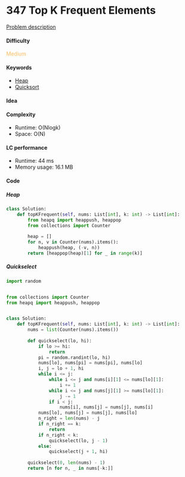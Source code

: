 347 Top K Frequent Elements
=======================
[Problem description](https://leetcode.com/problems/top-k-frequent-elements/)

#### Difficulty
<span style="color:#FABC60">Medium</span>

#### Keywords
- [Heap](../categories/heap.md)
- [Quicksort](../categories/quicksort.md)
  
#### Idea


#### Complexity
- Runtime: O(Nlogk)
- Space: O(N)
  
#### LC performance
- Runtime: 44 ms
- Memory usage: 16.1 MB

#### Code
##### Heap
```python
class Solution:
    def topKFrequent(self, nums: List[int], k: int) -> List[int]:
        from heapq import heappush, heappop
        from collections import Counter
        
        heap = []
        for n, v in Counter(nums).items():
            heappush(heap, (-v, n))
        return [heappop(heap)[1] for _ in range(k)]
```

##### Quickselect
```python
import random 


from collections import Counter
from heapq import heappush, heappop


class Solution:
    def topKFrequent(self, nums: List[int], k: int) -> List[int]:
        nums = list(Counter(nums).items())
        
        def quickselect(lo, hi):
            if lo >= hi:
                return
            pi = random.randint(lo, hi)
            nums[lo], nums[pi] = nums[pi], nums[lo]
            i, j = lo + 1, hi
            while i <= j:
                while i <= j and nums[i][1] <= nums[lo][1]:
                    i += 1
                while i <= j and nums[j][1] >= nums[lo][1]:
                    j -= 1
                if i < j:
                    nums[i], nums[j] = nums[j], nums[i]
            nums[lo], nums[j] = nums[j], nums[lo]
            n_right = len(nums) - j
            if n_right == k:
                return
            if n_right < k:
                quickselect(lo, j - 1)
            else:
                quickselect(j + 1, hi)
        
        quickselect(0, len(nums) - 1)
        return [n for n, _ in nums[-k:]]
```